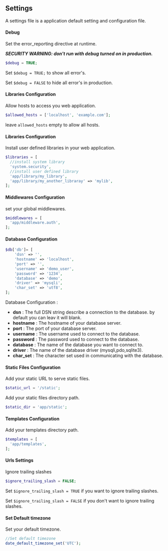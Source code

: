 ## Settings

  A settings file is a application default setting and configuration file.

#### Debug

  Set the error_reporting directive at runtime.

  ***SECURITY WARNING: don't run with debug turned on in production.***

```php
$debug = TRUE;
```
  Set `$debug = TRUE;` to show all error's.

  Set `$debug = FALSE` to hide all error's in production.


#### Libraries Configuration

  Allow hosts to access you web application.

```php
$allowed_hosts = ['localhost', 'example.com'];
```

  leave `allowed_hosts` empty to allow all hosts.


#### Libraries Configuration

  Install user defined libraries in your web application.

```php
$libraries = [
  //install system library
  'system.security',
  //install user defined library
  'app/library/my_library',
  'app/library/my_another_libraray' => 'mylib',
];
```

  
#### Middlewares Configuration

  set your global middlewares.

```php
$middlewares = [
  'app/middleware.auth',
];
```

#### Database Configuration

```php
$db['db']= [
    'dsn' => '',
    'hostname' => 'localhost',
    'port' => '',
    'username' => 'demo_user',
    'password' => '1234',
    'database' => 'demo',
    'driver' => 'mysqli',
    'char_set' => 'utf8',
];
```

  Database Configuration :

  - **dsn** : The full DSN string describe a connection to the database. by default you can leav it will blank.
  - **hostname** : The hostname of your database server.
  - **port** : The port of your database server.
  - **username** : The username used to connect to the database.
  - **password** : The password used to connect to the database.
  - **database** : The name of the database you want to connect to.
  - **driver** : The name of the database driver (mysqli,pdo,sqlite3).
  - **char_set** : The character set used in communicating with the database.


#### Static Files Configuration

  Add your static URL to serve static files.

```php
$static_url = '/static';
```

  Add your static files directory path.

```php
$static_dir = 'app/static';
```


#### Templates Configuration

  Add your templates directory path.

```php
$templates = [
  'app/templates',
];
```

#### Urls Settings

  Ignore trailing slashes

```php
$ignore_trailing_slash = FALSE;
```

  Set `$ignore_trailing_slash = TRUE` if you want to ignore trailing slashes.

  Set `$ignore_trailing_slash = FALSE` if you don't want to ignore trailing slashes.


#### Set Default timezone

  Set your default timezone.

```php
//Set default timezone
date_default_timezone_set('UTC');
```
